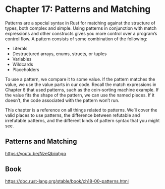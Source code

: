 # Chapter 17: Patterns and Matching

Patterns are a special syntax in Rust for matching against the structure of types, both complex and simple. 
Using patterns in conjunction with match expressions and other constructs gives you more control over a program’s control flow. 
A pattern consists of some combination of the following:

* Literals
* Destructured arrays, enums, structs, or tuples
* Variables
* Wildcards
* Placeholders

To use a pattern, we compare it to some value. If the pattern matches the value, we use the value parts in our code. 
Recall the match expressions in Chapter 6 that used patterns, such as the coin-sorting machine example. 
If the value fits the shape of the pattern, we can use the named pieces. If it doesn’t, 
the code associated with the pattern won’t run.

This chapter is a reference on all things related to patterns. 
We’ll cover the valid places to use patterns, the difference between refutable and irrefutable patterns, 
and the different kinds of pattern syntax that you might see.


## Patterns and Matching
https://youtu.be/NzeQbiiqhgo

## Book 
https://doc.rust-lang.org/stable/book/ch18-00-patterns.html 